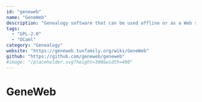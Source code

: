 ```yaml
---
id: "geneweb"
name: "GeneWeb"
description: "Genealogy software that can be used offline or as a Web service."
tags:
  - "GPL-2.0"
  - "OCaml"
category: "Genealogy"
website: "https://geneweb.tuxfamily.org/wiki/GeneWeb"
github: "https://github.com/geneweb/geneweb"
#image: "/placeholder.svg?height=300&width=400"
---
```


# GeneWeb
